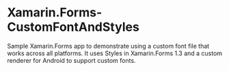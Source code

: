 Xamarin.Forms-CustomFontAndStyles
==========================
Sample Xamarin.Forms app to demonstrate using a custom font file that works across all platforms. It uses Styles in Xamarin.Forms 1.3 and a custom renderer for Android to support custom fonts.

